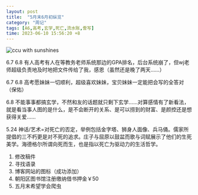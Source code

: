 ```yaml
---
layout: post
title:  "5月末6月初纵览"
category: "周记"
tags: [A6,高考,玄学,死亡,流水账,誊写]
time: 2023-06-10 15:56:20 +8
---
```

![ccu with sunshines](https://i.hd-r.cn/c0af233ddf2127103d1e44ec085e95bf.jpg)
<p>6.7 6.8 有人高考有人在等教务老师系统那边的GPA排名，后台系统崩了，但wj老师超级负责地及时地把文件传给了我，感恩（虽然还是晚了两天……）
<p>6.7 6.8 高考愿妹妹一切顺利，超级喜欢妹妹，宝贝妹妹一定能把会写的全答对（保佑）
<p>6.8 不能事事都搞玄学，不然和友的话题就只剩下玄学……对算感情有了新看法，就是看当事人图的是什么，是不会断开的关系、是可以捞到的财富、是颜控还是想获得关爱……
<p>5.24 神话/艺术=对死亡的否定，举例包括金字塔、狮身人面像、兵马俑。儒家所提倡的三不朽更是对不死的追求。庄子与屈原以鼓盆而歌与词赋展示了他们的生死美学。海德格尔所谓向死而生，也是指以死亡为驱动力的生活哲学。
<ol><li>修改稿件
<li>寻找语录
<li>博客网站的图标（成功添加）
<li>朝阳区图书馆注册缴纳借书押金￥50
<li>五月末希望学会爬虫